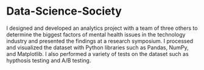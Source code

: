 # Data-Science-Society

I designed and developed an analytics project with a team of three others to determine the biggest factors of mental health issues in the technology industry and presented the findings at a research symposium. I processed and visualized the dataset with Python libraries such as Pandas, NumPy, and Matplotlib. I also performed a variety of tests on the dataset such as hypthosis testing and A/B testing.
